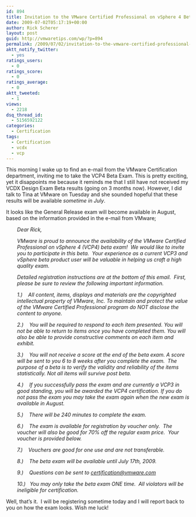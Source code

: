 ```yaml
---
id: 894
title: Invitation to the VMware Certified Professional on vSphere 4 Beta Exam
date: 2009-07-02T05:17:19+00:00
author: Rick Scherer
layout: post
guid: http://vmwaretips.com/wp/?p=894
permalink: /2009/07/02/invitation-to-the-vmware-certified-professional-on-vsphere-4-beta-exam/
aktt_notify_twitter:
  - yes
ratings_users:
  - 0
ratings_score:
  - 0
ratings_average:
  - 0
aktt_tweeted:
  - 1
views:
  - 2218
dsq_thread_id:
  - 5156592122
categories:
  - Certification
tags:
  - Certification
  - vcdx
  - vcp
---
```

This morning I wake up to find an e-mail from the VMware Certification department, inviting me to take the VCP4 Beta Exam. This is pretty exciting, yet it disappoints me because it reminds me that I still have not received my VCDX Design Exam Beta results (going on 3 months now). However, I did talk to Tina at VMware on Tuesday and she sounded hopeful that these results will be available _sometime in July_.

It looks like the General Release exam will become available in August, based on the information provided in the e-mail from VMware;

<!--more-->

<p style="PADDING-LEFT: 30px">
  <em>Dear Rick,</em>
</p>

<p style="PADDING-LEFT: 30px">
  <em>VMware is proud to announce the availability of the VMware Certified Professional on vSphere 4 (VCP4) beta exam!  We would like to invite you to participate in this beta.  Your experience as a current VCP3 and vSphere beta product user will be valuable in helping us craft a high quality exam.</em>
</p>

<p style="PADDING-LEFT: 30px">
  <em>Detailed registration instructions are at the bottom of this email.  First, please be sure to review the following important information.</em>
</p>

<p style="PADDING-LEFT: 30px">
  <em>1.)    All content, items, displays and materials are the copyrighted intellectual property of VMware, Inc. To maintain and protect the value of the VMware Certified Professional program do NOT disclose the content to anyone.</em>
</p>

<p style="PADDING-LEFT: 30px">
  <em>2.)    You will be required to respond to each item presented. You will not be able to return to items once you have completed them. You will also be able to provide constructive comments on each item and exhibit.</em>
</p>

<p style="PADDING-LEFT: 30px">
  <em>3.)    You will not receive a score at the end of the beta exam. A score will be sent to you 6 to 8 weeks after you complete the exam.  The purpose of a beta is to verify the validity and reliability of the items statistically. Not all items will survive post beta.</em>
</p>

<p style="PADDING-LEFT: 30px">
  <em>4.)    If you successfully pass the exam and are currently a VCP3 in good standing, you will be awarded the VCP4 certification. If you do not pass the exam you may take the exam again when the new exam is available in August.</em>
</p>

<p style="PADDING-LEFT: 30px">
  <em>5.)    There will be 240 minutes to complete the exam.</em>
</p>

<p style="PADDING-LEFT: 30px">
  <em>6.)    The exam is available for registration by voucher only.  The voucher will also be good for 70% off the regular exam price.  Your voucher is provided below.</em>
</p>

<p style="PADDING-LEFT: 30px">
  <em>7.)    Vouchers are good for one use and are not transferable.</em>
</p>

<p style="PADDING-LEFT: 30px">
  <em>8.)    The beta exam will be available until July 17th, 2009.</em>
</p>

<p style="PADDING-LEFT: 30px">
  <em>9.)    Questions can be sent to </em><a href="mailto:certification@vmware.com"><em>certification@vmware.com</em></a>
</p>

<p style="PADDING-LEFT: 30px">
  <em>10.)   You may only take the beta exam ONE time.  All violators will be ineligible for certification.</em>
</p>

Well, that&#8217;s it.  I will be registering sometime today and I will report back to you on how the exam looks. Wish me luck!